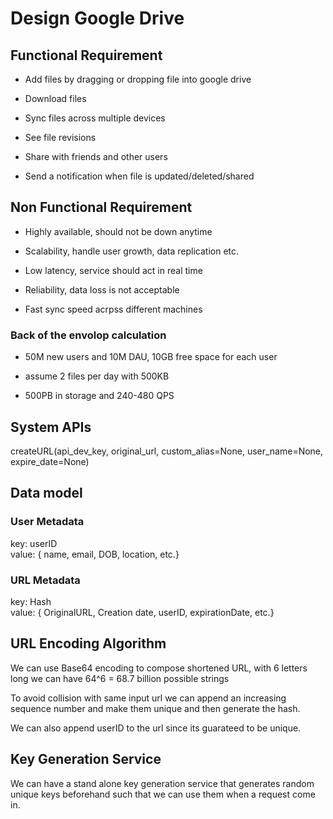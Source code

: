 # Design Google Drive

## Functional Requirement

* Add files by dragging or dropping file into google drive

* Download files

* Sync files across multiple devices

* See file revisions

* Share with friends and other users

* Send a notification when file is updated/deleted/shared

## Non Functional Requirement

* Highly available, should not be down anytime

* Scalability, handle user growth, data replication etc.

* Low latency, service should act in real time

* Reliability, data loss is not acceptable

* Fast sync speed acrpss different machines


### Back of the envolop calculation

* 50M new users and 10M DAU, 10GB free space for each user

* assume 2 files per day with 500KB

* 500PB in storage and 240-480 QPS

## System APIs

createURL(api_dev_key, original_url, custom_alias=None, user_name=None, expire_date=None)

## Data model

### User Metadata

key: userID\
value: { name, email, DOB, location, etc.}

### URL Metadata 

key: Hash\
value: { OriginalURL, Creation date, userID, expirationDate, etc.}

## URL Encoding Algorithm

We can use Base64 encoding to compose shortened URL, with 6 letters long we can have 64^6 = 68.7 billion possible strings

To avoid collision with same input url we can append an increasing sequence number and make them unique and then generate the hash.

We can also append userID to the url since its guarateed to be unique.

## Key Generation Service

We can have a stand alone key generation service that generates random unique keys beforehand such that we can use them when a request come in.




